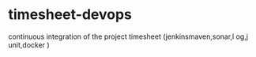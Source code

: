 # timesheet-devops

continuous integration of the project timesheet (jenkinsmaven,sonar,l og,j unit,docker  )
